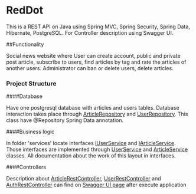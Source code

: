 # RedDot #

This is a REST API on Java using Spring MVC, Spring Security, 
Spring Data, Hibernate, PostgreSQL. For Controller description using Swagger UI.

##Functionality

Social news website where User can create account, public and private post article, subscribe to users,
find articles by tag and rate the articles of another users.
Administrator can ban or delete users, delete articles.

### Project Structure

####Database

Have one postgresql database with articles and users tables. Database interaction 
takes place through [ArticleRepository](src/main/java/com/reddot/repositories/ArticleRepository.java) 
and [UserRepository](src/main/java/com/reddot/repositories/UserRepository.java). This class have @Repository
Spring Data annotation.

####Business logic

In folder 'services' locate interfaces [IUserService](src/main/java/com/reddot/services/IUserService.java) 
and [IArticleService](src/main/java/com/reddot/services/IArticleService.java). Those interfaces are implemented through 
[UserService](src/main/java/com/reddot/services/UserService.java) and [ArticleService](src/main/java/com/reddot/services/ArticleService.java) classes.
All documentation about the work of this layout in interfaces.

####Controllers

Description about [ArticleRestController](src/main/java/com/reddot/controllers/ArticleRestController.java),
 [UserRestController](src/main/java/com/reddot/controllers/UserRestController.java) and 
 [AuthRestController](src/main/java/com/reddot/controllers/AuthRestController.java) can find on [Swagger UI page](http://localhost:8888/swagger-ui.html)
 after execute application

